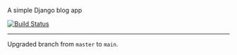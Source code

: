 A simple Django blog app

[![Build Status](https://travis-ci.com/TravelTimN/django-blog.svg?branch=main)](https://travis-ci.com/TravelTimN/django-blog)

---

Upgraded branch from `master` to `main`.
